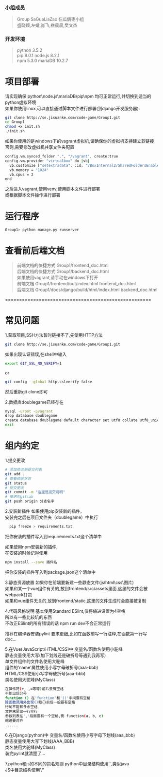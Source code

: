 ### 小组成员

> Group SaGuaLiaZao 仨瓜俩枣小组  
> 盛晓颖,左婧,肖飞,禚晨晨,樊文杰

### 开发环境
> python 3.5.2  
> pip 9.0.1
> node.js 8.2.1  
> npm 5.3.0
> mariaDB 10.2.7

# 项目部署
请实现确保 python\node.js\mariaDB\pip\npm 均可正常运行,并切换到适当的python虚拟环境  
如果你使用linux,可以直接通过脚本文件进行部署(到django开发服务器):
``` bash
git clone http://se.jisuanke.com/code-game/Group1.git
cd Group1
chmod +x init.sh
./init.sh
```
如果你使用的是windows下的vagrant虚拟机,请确保你的虚拟机支持建立软链接  
否则,需要修改虚拟机共享文件夹配置
``` bash
config.vm.synced_folder ".", "/vagrant", create:true
config.vm.provider "virtualbox" do |vb|
  vb.customize ["setextradata", :id, "VBoxInternal2/SharedFoldersEnableSymlinksCreate/vagrant", "1"]
  vb.memory = "1024"
  vb.cpus = 2
end
```
之后进入vagrant,使用venv,使用脚本文件进行部署  
或根据脚本文件操作进行部署

# 运行程序
``` bash
Group1> python manage.py runserver
```

# 查看前后端文档
> 前端文档的快捷方式  Group1/frontend_doc.html  
> 后端文档的快捷方式  Group1/backend_doc.html  
如果使用vagrant,请手动在windows下打开  
> 前端文档 Group1/frontend/out/index.html frontend_doc.html  
> 后端文档 Group1/docs/django/build/html/index.html backend_doc.html






====================================================

# 常见问题
1.获取项目,SSH方法暂时链接不了,先使用HTTP方法
``` bash
git clone http://se.jisuanke.com/code-game/Group1.git
```
如果出现认证错误,在shell中输入
``` bash
export GIT_SSL_NO_VERIFY=1
```
or
``` bash
git config --global http.sslverify false
```
然后重新git clone即可

2.数据库doublegame已经存在
``` bash
mysql -uroot -pvagrant
drop database doublegame
create database doublegame default character set utf8 collate utf8_unicode_ci;
exit
```

# 组内约定
1.提交更改
``` bash
# 添加修改到提交列表
git add .
# 查看修改状态
git status
# 提交更改
git commit -m "这里是提交说明"
# 推送到gitlab
git push origin 分支名字
```

2.安装新插件
如果使用pip安装新的插件，  
安装完之后在项目文件夹（doublegame）中执行  
``` bash
  pip freeze > requirements.txt  
```
把你安装的插件写入到requirements.txt这个清单中  

如果使用npm安装新的插件,  
在安装的时候记得使用  
``` bash
npm install --save 插件名  
```
把你安装的插件写入到package.json这个清单中


3.静态资源放置
如果你在前端要新建一些静态文件(js\html\css\图片)  
如果和某一个vue组件有关的,放到frontend/src/assets里面,这里的文件会被webpack打包  
如果和vue组件无关的,放到frontend/static,这里的文件生成时会直接被复制


4.代码风格说明
基本使用Standard ESlint,仅将缩进设置为4空格  
所以有一些比较坑的东西  
不改正ESlint的所有错误的话 npm run dev不会正常运行

推荐在编译器安装pylint
要求更细,比如在函数前写一行注释,在函数第一行写doc...

5.在Vue(JavaScript/HTML/CSS)中
变量名/函数名使用小驼峰  
静态变量使用大写(加下划线还是破折号等遇到我再写)  
单文件组件的文件名使用大驼峰  
组件的'name'属性使用小写字母破折号(aaa-bbb)  
HTML/CSS使用小写字母破折号(aaa-bbb)  
类名使用大驼峰(MyClass)

``` bash
在操作符(+,-,=等等)前后要有空格
不能出现分号
function () 在'function'和'()'中间要有空格
除函数调用外出现()和{}前后一般要有空格
行尾不能有多余空格
文件末尾留一行空行
参数列表在','后面要有一个空格,例 function(a, b, c)
缩进要对齐
......
```


6.在Django(python)中
变量名/函数名使用小写字母下划线(aaa_bbb)  
静态变量使用大写下划线(AAA_BBB)  
类名使用大驼峰(MyClass)  
装完pylint就清楚了...

7.python和js的不同的包名规则
python中目录结构使用'.',类似java  
JS中目录结构使用'/'  
